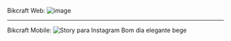 Bikcraft Web:
![image](https://github.com/user-attachments/assets/fc6a56b8-5d40-41c0-b7f1-8a061eea72f2)

----

Bikcraft Mobile:
![Story para Instagram Bom dia elegante bege](https://github.com/user-attachments/assets/8a177e7a-746e-4180-a84b-378e73229e0a)
